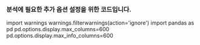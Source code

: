 
### 분석에 필요한 추가 옵션 설정을 위한 코드입니다.
import warnings
warnings.filterwarnings(action='ignore')
import pandas as pd
pd.options.display.max_columns=600
pd.options.display.max_info_columns=600
